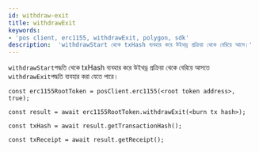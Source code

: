 ```yaml
---
id: withdraw-exit
title: withdrawExit
keywords:
- 'pos client, erc1155, withdrawExit, polygon, sdk'
description:  'withdrawStart থেকে txHash ব্যবহার করে উইথড্র প্রক্রিয়া থেকে বেরিয়ে আসে।'
---
```


`withdrawStart`পদ্ধতি থেকে txHash ব্যবহার করে উইথড্র প্রক্রিয়া থেকে বেরিয়ে আসতে `withdrawExit`পদ্ধতি ব্যবহার করা যেতে পারে।

```
const erc1155RootToken = posClient.erc1155(<root token address>, true);

const result = await erc1155RootToken.withdrawExit(<burn tx hash>);

const txHash = await result.getTransactionHash();

const txReceipt = await result.getReceipt();

```
